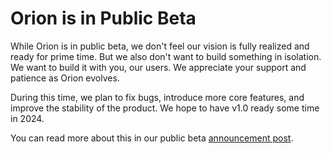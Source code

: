 # Orion is in Public Beta

While Orion is in public beta, we don't feel our vision is fully realized and ready for prime time. But we also don't want to build something in isolation. We want to build it with you, our users. We appreciate your support and patience as Orion evolves.

During this time, we plan to fix bugs, introduce more core features, and improve the stability of the product. We hope to have v1.0 ready some time in 2024.

You can read more about this in our public beta [announcement post](https://blog.kagi.com/kagi-orion-public-beta).

